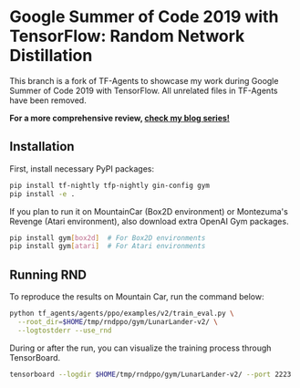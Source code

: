 # Google Summer of Code 2019 with TensorFlow: Random Network Distillation

This branch is a fork of TF-Agents to showcase my work during Google Summer of Code 2019 with TensorFlow. All unrelated files in TF-Agents have been removed.

**For a more comprehensive review, [check my blog series!](https://www.endtoend.ai/blog/tags/gsoc/)**

## Installation

First, install necessary PyPI packages:

```bash
pip install tf-nightly tfp-nightly gin-config gym
pip install -e .
```

If you plan to run it on MountainCar (Box2D environment) or Montezuma's Revenge (Atari environment), also download extra OpenAI Gym packages.

```bash
pip install gym[box2d]  # For Box2D environments
pip install gym[atari]  # For Atari environments
```

## Running RND

To reproduce the results on Mountain Car, run the command below:

```bash
python tf_agents/agents/ppo/examples/v2/train_eval.py \
  --root_dir=$HOME/tmp/rndppo/gym/LunarLander-v2/ \
  --logtostderr --use_rnd
```

During or after the run, you can visualize the training process through TensorBoard.

```bash
tensorboard --logdir $HOME/tmp/rndppo/gym/LunarLander-v2/ --port 2223
```

